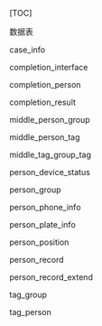 [TOC]

数据表

case_info

completion_interface

completion_person

completion_result

middle_person_group

middle_person_tag

middle_tag_group_tag

person_device_status

person_group

person_phone_info

person_plate_info

person_position

person_record

person_record_extend

tag_group

tag_person